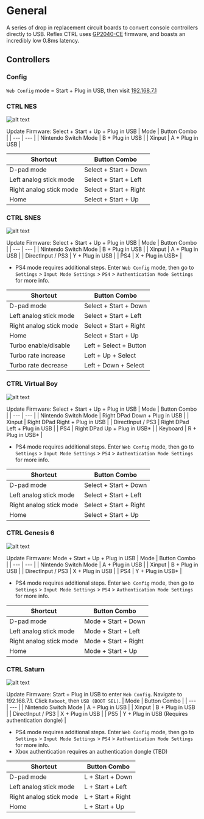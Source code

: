 # General
A series of drop in replacement circuit boards to convert console controllers directly to USB. Reflex CTRL uses [GP2040-CE](https://gp2040-ce.info/#/) firmware, and boasts an incredibly low 0.8ms latency.

## Controllers

### Config
`Web Config` mode = Start + Plug in USB, then visit [192.168.7.1](192.168.7.1)

### CTRL NES
![alt text](https://github.com/misteraddons/Reflex-CTRL/blob/main/Images/nes.png "CTRL NES")

Update Firmware: Select + Start + Up + Plug in USB
| Mode | Button Combo |
| --- | --- |
| Nintendo Switch Mode | B + Plug in USB |
| Xinput | A + Plug in USB |

| Shortcut | Button Combo |
| --- | --- |
| D-pad mode | Select + Start + Down |
| Left analog stick mode | Select + Start + Left |
| Right analog stick mode | Select + Start + Right |
| Home | Select + Start + Up |

### CTRL SNES
![alt text](https://github.com/misteraddons/Reflex-CTRL/blob/main/Images/snes.png "CTRL SNES")

Update Firmware: Select + Start + Up + Plug in USB
| Mode | Button Combo |
| --- | --- |
| Nintendo Switch Mode | B + Plug in USB |
| Xinput | A + Plug in USB |
| DirectInput / PS3 | Y + Plug in USB |
| PS4 | X + Plug in USB* |
* PS4 mode requires additional steps. Enter `Web Config` mode, then go to `Settings` >  `Input Mode Settings` > `PS4` > `Authentication Mode Settings` for more info.

| Shortcut | Button Combo |
| --- | --- |
| D-pad mode | Select + Start + Down |
| Left analog stick mode | Select + Start + Left |
| Right analog stick mode | Select + Start + Right |
| Home | Select + Start + Up |
| Turbo enable/disable | Left + Select + Button |
| Turbo rate increase | Left + Up + Select |
| Turbo rate decrease | Left + Down + Select |

### CTRL Virtual Boy
![alt text](https://github.com/misteraddons/Reflex-CTRL/blob/main/Images/vb.png "CTRL Virtual Boy")

Update Firmware: Select + Start + Up + Plug in USB
| Mode | Button Combo |
| --- | --- |
| Nintendo Switch Mode | Right DPad Down + Plug in USB |
| Xinput | Right DPad Right + Plug in USB |
| DirectInput / PS3 | Right DPad Left + Plug in USB |
| PS4 | Right DPad Up + Plug in USB* |
| Keyboard | R + Plug in USB* |
* PS4 mode requires additional steps. Enter `Web Config` mode, then go to `Settings` >  `Input Mode Settings` > `PS4` > `Authentication Mode Settings` for more info.

| Shortcut | Button Combo |
| --- | --- |
| D-pad mode | Select + Start + Down |
| Left analog stick mode | Select + Start + Left |
| Right analog stick mode | Select + Start + Right |
| Home | Select + Start + Up |

### CTRL Genesis 6
![alt text](https://github.com/misteraddons/Reflex-CTRL/blob/main/Images/genesis6.png "CTRL Genesis 6")

Update Firmware: Mode + Start + Up + Plug in USB
| Mode | Button Combo |
| --- | --- |
| Nintendo Switch Mode | A + Plug in USB |
| Xinput | B + Plug in USB |
| DirectInput / PS3 | X + Plug in USB |
| PS4 | Y + Plug in USB* |
* PS4 mode requires additional steps. Enter `Web Config` mode, then go to `Settings` >  `Input Mode Settings` > `PS4` > `Authentication Mode Settings` for more info.

| Shortcut | Button Combo |
| --- | --- |
| D-pad mode | Mode + Start + Down |
| Left analog stick mode | Mode + Start + Left |
| Right analog stick mode | Mode + Start + Right |
| Home | Mode + Start + Up |

### CTRL Saturn
![alt text](https://github.com/misteraddons/Reflex-CTRL/blob/main/Images/saturn.png "CTRL Saturn")

Update Firmware: Start + Plug in USB to enter `Web Config`. Navigate to 192.168.7.1. Click `Reboot`, then `USB (BOOT SEL)`.
| Mode | Button Combo |
| --- | --- |
| Nintendo Switch Mode | A + Plug in USB |
| Xinput | B + Plug in USB |
| DirectInput / PS3 | X + Plug in USB |
| PS5 | Y + Plug in USB (Requires authentication dongle) |
* PS4 mode requires additional steps. Enter `Web Config` mode, then go to `Settings` >  `Input Mode Settings` > `PS4` > `Authentication Mode Settings` for more info.
* Xbox authentication requires an authentication dongle (TBD)

| Shortcut | Button Combo |
| --- | --- |
| D-pad mode | L + Start + Down |
| Left analog stick mode | L + Start + Left |
| Right analog stick mode | L + Start + Right |
| Home | L + Start + Up |
